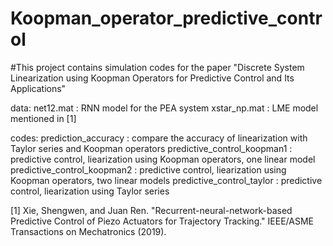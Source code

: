 # Koopman_operator_predictive_control
#This project contains simulation codes for the paper "Discrete System Linearization using Koopman Operators for Predictive Control and Its Applications"

data:
net12.mat    :   RNN model for the PEA system
xstar_np.mat   : LME model mentioned in [1]

codes:
prediction_accuracy  : compare the accuracy of linearization with Taylor series and Koopman operators
predictive_control_koopman1  : predictive control, liearization using Koopman operators, one linear model 
predictive_control_koopman2  : predictive control, liearization using Koopman operators, two linear models 
predictive_control_taylor    : predictive control, liearization using Taylor series 




[1] Xie, Shengwen, and Juan Ren. "Recurrent-neural-network-based Predictive Control of Piezo Actuators for Trajectory Tracking." IEEE/ASME Transactions on Mechatronics (2019).
